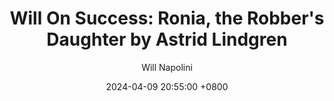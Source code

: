 ---
title: "Will On Success: Ronia, the Robber's Daughter by Astrid Lindgren"
author: Will Napolini
date: 2024-04-09 20:55:00 +0800
categories: [Mindset, Book-summaries]
tags:
  [
    ronia-the-robbers-daughter,
    astrid-lindgren,
    childrens-books,
    fantasy,
    adventure,
    coming-of-age,
    strong-female-character,
    friendship,
    bravery,
    nature,
    morality,
    courage,
    love-and-friendship,
    forest-setting,
    robbers,
    medieval-sweden,
    village-life,
    magic-realism,
    childrens-literature,
    growing-up,
    adventure-stories,
    astrid-lindgren-classics,
    heroism,
    ronia-the-robber,
    birk-bork-son-of-the-hill,
    ronias-father,
    ronia-the-robber-daughter-book,
    childrens-fiction
  ]
image: https://pbs.twimg.com/media/GO15iHuXcAABvhn?format=jpg&name=large
alt: "Will On Success: Ronia, the Robber's Daughter by Astrid Lindgren"
fallback:
  - 
  # Replace with the URL of your backup image
  -
  # Replace with the URL of your backup image
---
